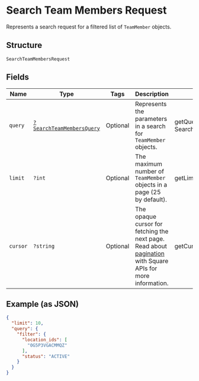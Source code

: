 
# Search Team Members Request

Represents a search request for a filtered list of `TeamMember` objects.

## Structure

`SearchTeamMembersRequest`

## Fields

| Name | Type | Tags | Description | Getter | Setter |
|  --- | --- | --- | --- | --- | --- |
| `query` | [`?SearchTeamMembersQuery`](/doc/models/search-team-members-query.md) | Optional | Represents the parameters in a search for `TeamMember` objects. | getQuery(): ?SearchTeamMembersQuery | setQuery(?SearchTeamMembersQuery query): void |
| `limit` | `?int` | Optional | The maximum number of `TeamMember` objects in a page (25 by default). | getLimit(): ?int | setLimit(?int limit): void |
| `cursor` | `?string` | Optional | The opaque cursor for fetching the next page. Read about<br>[pagination](https://developer.squareup.com/docs/working-with-apis/pagination) with Square APIs for more information. | getCursor(): ?string | setCursor(?string cursor): void |

## Example (as JSON)

```json
{
  "limit": 10,
  "query": {
    "filter": {
      "location_ids": [
        "0G5P3VGACMMQZ"
      ],
      "status": "ACTIVE"
    }
  }
}
```

